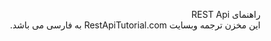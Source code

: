 
<p dir="rtl">
  راهنمای REST Api
  <br>
  این مخزن ترجمه وبسایت RestApiTutorial.com به فارسی می باشد.
</p>
